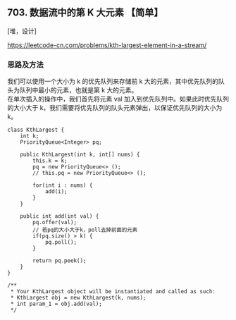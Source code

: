 ## 703. 数据流中的第 K 大元素 【简单】     
[堆，设计]       

https://leetcode-cn.com/problems/kth-largest-element-in-a-stream/        

### 思路及方法    
我们可以使用一个大小为 k 的优先队列来存储前 k 大的元素，其中优先队列的队头为队列中最小的元素，也就是第 k 大的元素。      
在单次插入的操作中，我们首先将元素 val 加入到优先队列中。如果此时优先队列的大小大于 k，我们需要将优先队列的队头元素弹出，以保证优先队列的大小为 k。        
```
class KthLargest {
    int k;
    PriorityQueue<Integer> pq;

    public KthLargest(int k, int[] nums) {
        this.k = k;
        pq = new PriorityQueue<> ();
        // this.pq = new PriorityQueue<> ();

        for(int i : nums) {
            add(i);
        }
    }
    
    public int add(int val) {
        pq.offer(val);
        // 若pq的大小大于k，poll去掉前面的元素
        if(pq.size() > k) {
            pq.poll();
        }

        return pq.peek();
    }
}

/**
 * Your KthLargest object will be instantiated and called as such:
 * KthLargest obj = new KthLargest(k, nums);
 * int param_1 = obj.add(val);
 */
```



